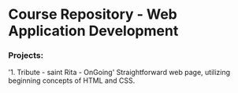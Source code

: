 # Course Repository - Web Application Development

### Projects:
  '1. Tribute - saint Rita - OnGoing'
      Straightforward web page, utilizing beginning concepts of HTML and CSS.
